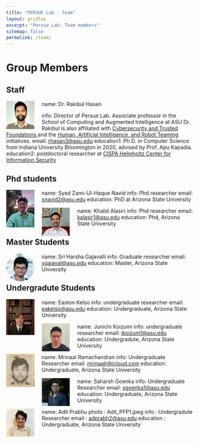 ```yaml
---
title: "PERSUE Lab - Team"
layout: gridlay
excerpt: "Persue Lab: Team members"
sitemap: false
permalink: /team/
---
```


 # Group Members

 ## Staff
 name: Dr. Rakibul Hasan
<img src="../img/dr_rakibul_hasan.png" alt="Dr. Rakibul Hasan" style="max-width: 15%; height: auto; float: left; margin-right: 20px;">

  info: Director of Persue Lab. Associate professor in the School of Computing and Augmented Intelligence at ASU
  Dr. Rakibul is also affiliated with <a href= "https://globalsecurity.asu.edu/expertise/cybersecurity-and-trusted-foundations/"> Cybersecurity and Trusted Foundations </a> and the <a href = "https://globalsecurity.asu.edu/expertise/human-artificial-intelligence-and-robot-teaming/">Human, Artificial Intelligence, and Robot Teaming </a> initiatives.
  email: rhasan3@asu.edu
  education1: Ph.D. in Computer Science from Indiana University Bloomington in 2020, advised by Prof. Apu Kapadia.
  education2: postdoctoral researcher at <a href= "https://cispa.de/en"> CISPA Helmholtz Center for Information Security</a> 
 

  ## Phd students 
  
  name: Syed Zami-Ul-Haque Navid
  <img src="../img/navid.jpg" alt="Syed Zami-Ul-Haque Navid" style="max-width: 15%; height: auto; float: left; margin-right: 20px;">
  info: Phd researcher 
  email: snavid2@asu.edu
  education: PhD at Arizona State University

  name: Khalid Alasiri
  <img src="../img/Khalid.jpg" alt="Khalid Alasiri" style="max-width: 15%; height: auto; float: left; margin-right: 20px;">
  info: Phd researcher 
  email: kalasir1@asu.edu
  education: Phd, Arizona State University 

  ## Master Students

  name: Sri Harsha Gajavalli
  <img src="../img/SriHarshaGajavalli-profilepic.png" alt="Sri Harsha Gajavilli" style="max-width: 15%; height: auto; float: left; margin-right: 20px;">
  info: Graduate researcher 
  email: sgajaval@asu.edu 
  education: Master, Arizona State University 




  ## Undergradute Students 

  name: Easton Kelso 
  <img src="../img/easton_kelso.jpg" alt="Easton Kelso" style="max-width: 15%; height: auto; float: left; margin-right: 20px;">
  info: undergraduate researcher 
  email: eakelso@asu.edu
  education: Undergraduate, Arizona State University 
  
  name: Junichi Koizumi 
  <img src="../img/Junichi .jpeg" alt="Junichi Koizumi" style="max-width: 15%; height: auto; float: left; margin-right: 20px;">
  info: undergraduate researcher 
  email: jkoizum1@asu.edu
  education: Undergradute, Arizona State University 

  name: Mrinaal Ramachandran
  <img src="../img/Mrinaal.jpeg" alt="Mrinaal Ramachandran" style="max-width: 15%; height: auto; float: left; margin-right: 20px;">
  info: Undergraduate Researcher 
  email: mrinaalr@icloud.com
  education: Undergraduate, Arizona State University 

  name: Saharsh Goenka
  <img src="../img/saharsh.png" alt="Saharsh Goenka" style="max-width: 15%; height: auto; float: left; margin-right: 20px;">
  info: Undergraduate Researcher 
  email: sgoenka1@asu.edu
  education: Undergraduate, Arizona State University 

  name: Adit Prabhu
  <img src="../img/Adit_PFP1.jpeg" alt="Adit Prabhu" style="max-width: 15%; height: auto; float: left; margin-right: 20px;">
  photo : Adit_PFP1.jpeg
  info : Undergradute Researcher 
  email : adprabh2@asu.edu
  education : Undergraduate, Arizona State University 
  
 

